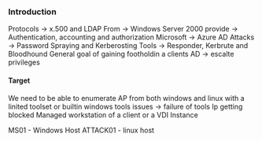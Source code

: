 ### Introduction

Protocols -> x.500 and LDAP
From -> Windows Server 2000 
provide -> Authentication, accounting and authorization
Microsoft -> Azure AD
Attacks -> Password Spraying and Kerberosting
Tools -> Responder, Kerbrute and Bloodhound
General goal of gaining footholdin a clients AD -> escalte privileges

#### Target

We need to be able to enumerate AP from both windows and linux with a linited toolset or builtin windows tools
issues ->   failure of tools
            Ip getting blocked
            Managed workstation of a client or a VDI Instance

MS01 - Windows Host
ATTACK01 - linux host